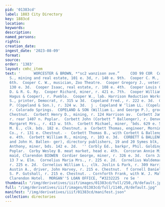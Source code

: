 ```yaml
---
pid: '01383cd'
label: 1883 City Directory
key: 1883cd
location: 
keywords: 
description: 
named_persons: 
rights: 
creation_date: 
ingest_date: '2023-08-09'
format: 
source: 
order: '1383'
layout: cmhc_item
text: '      WORCESTER & BROWN, *"sc2 wanzison ave.”     COO 99 COR  Cooper Charles
  S., mining and real estate, 101 e. 3d, r. 140 e. 9th.  Cooper C. M., bds. 137 w.
  6th.  Cooper C. W., musician, Zoo Theatre.  Cooper Gregory J., veterinary surgeon,
  130 e. 3d.  Cooper Isaac, real estate, r. 108 e. 4th.  Cooper Louis C., fireman,
  D. & R. G. Ry.  Cooper Richard, miner, r. 421 e. 7th.  Cooper William A. L. (Pryor,
  Hagus & Cooper), r. Pueblo.  Cooper W., lab. Harrison Reduction Works.  Cope Walter
  S., printer, Democrat, r. 315 w 3d.  Copeland Fred., r. 222 e. 3d.  Copeland George
  P. (Copeland & Son.), r. 324 w. 3d.  j . Copeland W ‘liam LL. (Copeland &Son.),
  r. Colorado Springs.  COPELAND & SON (William L. and George P.), grocers 217 w.
  Chestnut.  Corbett Henry D., mining, r. 124 Harrison av.  Corbett James, real estate,
  r. rear 1407 n. Poplar.  Corbett John (Corbett “ Ballenger), r. Denver Colo.  Corbett
  Margaret Mrs., r. 413 w. 5th.  Corbett Michael, miner, ‘bds. 629 e. 5th.  Corbett
  M. E., clk. bds. 182 e. Chestnut. a  Corbett Thomas, engineer, Morning Star Mining
  Co., r. 131 e. Chestnut. -  Corbett Thomas B., with Corbett & Ballenger, r. 139
  e. 4th.  Corbett William R., mining, r. 103 e. 3d.  CORBETT & BALLENGER (John Corbett
  and John H. Ballen- ger), directory publishers, 19 and 20 Symes blk, Denver.  Corbin
  Anthony, miner, bds. 142 e. 2d.  '' Corbly Ed., barkpr, Phil. Golding, r. 309 n.
  Poplar.  Corby Wesley B. meat market, head e. 4th.  Corcoran Annie Miss, chamber
  maid, Clarendon BIOWEN  Cordier George, miner, r. 326 e. 3d.  Corn James, lab. bds.
  13 7 w. Elm.  Cornelius Maria Mrs., r. 225 e. 2d.  Cornelius Waldemar, prospector,
  r. 225 e. 2d.  Cornelius William L., clk. Joslin & Park, r. 309 Harrison av. Cornell
  Austin A., driver, John Harvey, r. 215 e. Chestnut.  f Cornell Daniel B., carpenter,
  S. P. Gutshall, r. 215 e. Chestnut. . Cornforth Frank, with W. J. Malkin & Co.,bds.
  Clarendon Hotel.  MORGAN''S LOAN OFFICE, “#3232225  re Se '
thumbnail: "/img/derivatives/iiif/images/01383cd/full/250,/0/default.jpg"
full: "/img/derivatives/iiif/images/01383cd/full/1140,/0/default.jpg"
manifest: "/img/derivatives/iiif/01383cd/manifest.json"
collection: directories
---
```

